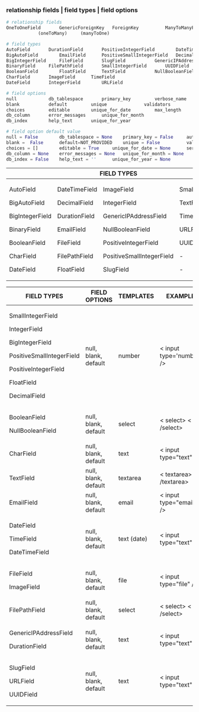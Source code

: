 ### relationship fields | field types | field options
```python
# relationship fields
OneToOneField		GenericForeignKey	ForeignKey			ManyToManyField
			(oneToMany)		(manyToOne)

# field types
AutoField		DurationField		PositiveIntegerField		DateTimeField
BigAutoField		EmailField		PositiveSmallIntegerField	DecimalField
BigIntegerField		FileField		SlugField			GenericIPAddressField
BinaryField		FilePathField		SmallIntegerField		UUIDField
BooleanField		FloatField		TextField			NullBooleanField
CharField		ImageField		TimeField
DateField		IntegerField		URLField

# field options
null			db_tablespace		primary_key			verbose_name
blank			default			unique				validators
choices			editable		unique_for_date			max_length
db_column		error_messages		unique_for_month
db_index		help_text		unique_for_year

# field option default value
null = False		db_tablespace = None	primary_key = False		auto_created = False
blank =  False		default=NOT_PROVIDED	unique = False			validators = []
choices = []		editable = True		unique_for_date = None		serialize = True
db_column = None	error_messages = None	unique_for_month = None		max_length = None
db_index = False	help_text = ''		unique_for_year = None
```

<table>
    <thead>
        <tr>
            <th colspan=4>FIELD TYPES</th>
			<th></th>
			<th colspan=3>FIELD OPTIONS</th>
        </tr>
    </thead>
    <tbody>
		<tr>
            <td>
		    	<p>AutoField</p>
				<p>BigAutoField</p>
				<p>BigIntegerField</p>
				<p>BinaryField</p>
				<p>BooleanField</p>
				<p>CharField</p>
				<p>DateField</p>
			</td>
			<td>
				<p>DateTimeField</p>
				<p>DecimalField</p>
				<p>DurationField</p>
				<p>EmailField</p>
				<p>FileField</p>
				<p>FilePathField</p>
				<p>FloatField</p>
			</td>
			<td>
				<p>ImageField</p>
				<p>IntegerField</p>
				<p>GenericIPAddressField</p>
				<p>NullBooleanField</p>
				<p>PositiveIntegerField</p>
				<p>PositiveSmallIntegerField</p>
				<p>SlugField</p>
			</td>
			<td>
				<p>SmallIntegerField</p>
				<p>TextField</p>
				<p>TimeField</p>
				<p>URLField</p>
				<p>UUIDField</p>
				<p>-</p>
				<p>-</p>
			</td>
			<td></td>
			<td>
				<p>null</p>
				<p>blank</p>
				<p>choices</p>
				<p>db_column</p>
				<p>db_index</p>
				<p>db_tablespace</p>
				<p>default</p>
			</td>
			<td>
				<p>editable</p>
				<p>error_messages</p>
				<p>help_text</p>
				<p>primary_key</p>
				<p>unique</p>
				<p>unique_for_date</p>
				<p>unique_for_month</p>
			</td>
			<td>
				<p>unique_for_year</p>
				<p>verbose_name</p>
				<p>validators</p>
				<p>-</p>
				<p>-</p>
				<p>-</p>
				<p>-</p>
			</td>
        </tr>
    </tbody>
</table>


<table>
    <thead>
        <tr>
            <th>FIELD TYPES</th>
            <th>FIELD OPTIONS</th>
			<th>TEMPLATES</th>
			<th>EXAMPLE</th>
        </tr>
    </thead>
    <tbody>
		<tr>
            <td>
		    	<p>SmallIntegerField</p>
				<p>IntegerField</p>
				<p>BigIntegerField</p>
				<p>PositiveSmallIntegerField</p>
				<p>PositiveIntegerField</p>
				<p>FloatField</p>
				<p>DecimalField</p>
			</td>
			<td>
				null, blank, default
			</td>
			<td>
				number
			</td>
			<td>	
				< input type='number' />
			</td>
        </tr>
		<tr>
            <td>
		    	<p>BooleanField</p>
				<p>NullBooleanField</p>
			</td>
			<td>
				null, blank, default
			</td>
			<td>
				select
			</td>
			<td>
				< select> < /select>
			</td>
        </tr>
		<tr>
            <td>
		    	<p>CharField</p>
			</td>
			<td>
				null, blank, default
			</td>
			<td>
				text
			</td>
			<td>
				< input type="text" />
			</td>
        </tr>
		<tr>
            <td>
		    	<p>TextField</p>
			</td>
			<td>
				null, blank, default
			</td>
			<td>
				textarea
			</td>
			<td>
				< textarea> < /textarea>
			</td>
        </tr>
		<tr>
            <td>
		    	<p>EmailField</p>
			</td>
			<td>
				null, blank, default
			</td>
			<td>
				email
			</td>
			<td>
				< input type="email" />
			</td>
        </tr>
		<tr>
            <td>
		    	<p>DateField</p>
				<p>TimeField</p>
				<p>DateTimeField</p>
			</td>
			<td>
				null, blank, default
			</td>
			<td>
				text (date)
			</td>
			<td>
				< input type="text" />
			</td>
        </tr>
		<tr>
            <td>
		    	<p>FileField</p>
				<p>ImageField</p>
			</td>
			<td>
				null, blank, default
			</td>
			<td>
				file
			</td>
			<td>
				< input type="file" />
			</td>
        </tr>
		<tr>
            <td>
		    	<p>FilePathField</p>
			</td>
			<td>
				null, blank, default
			</td>
			<td>
				select
			</td>
			<td>
				< select> < /select>
			</td>
        </tr>
		<tr>
            <td>
		    	<p>GenericIPAddressField</p>
				<p>DurationField</p>
			</td>
			<td>
				null, blank, default
			</td>
			<td>
				text
			</td>
			<td>
				< input type="text" />
			</td>
        </tr>
		<tr>
            <td>
		    	<p>SlugField</p>
				<p>URLField</p>
				<p>UUIDField</p>
			</td>
			<td>
				null, blank, default
			</td>
			<td>
				text
			</td>
			<td>
				< input type="text" />
			</td>
        </tr>
    </tbody>
</table>

